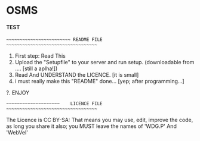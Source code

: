 # OSMS

#### TEST

~~~~~~~~~~~~~~~~~~~~~~~~~~~~~~~~~~~~~~~~~~~~~~~~~~~~~~~~~~~~~~~~~~~~~~~
~~~~~~~~~~~~~~~~~~~~~~~~ README FILE ~~~~~~~~~~~~~~~~~~~~~~~~~~~~~~~~~~
~~~~~~~~~~~~~~~~~~~~~~~~~~~~~~~~~~~~~~~~~~~~~~~~~~~~~~~~~~~~~~~~~~~~~~~

1.
	First step: Read This
2.
	Upload the "Setupfile" to your server and run setup.
	(downloadable from .... [still a aplha!])
3.
	Read And UNDERSTAND the LICENCE.
	[it is small]
4.
	i must really make this "README" done...
	[yep; after programming...]

?.
	ENJOY
	
~~~~~~~~~~~~~~~~~~~~~~~~~~~~~~~~~~~~~~~~~~~~~~~~~~~~~~~~~~~~~~~~~~~~~~~
~~~~~~~~~~~~~~~~~~~~    LICENCE FILE ~~~~~~~~~~~~~~~~~~~~~~~~~~~~~~~~~~
~~~~~~~~~~~~~~~~~~~~~~~~~~~~~~~~~~~~~~~~~~~~~~~~~~~~~~~~~~~~~~~~~~~~~~~

The Licence is CC BY-SA:
 That means you may use, edit, improve the code, as long you share it also;
 you MUST leave the names of 'WDG.P' And 'WebVel'